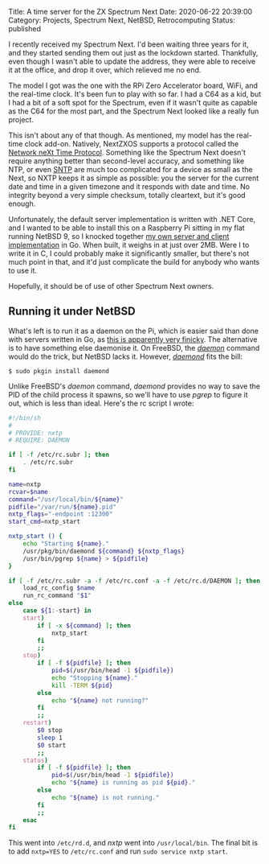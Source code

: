 Title: A time server for the ZX Spectrum Next
Date: 2020-06-22 20:39:00
Category: Projects, Spectrum Next, NetBSD, Retrocomputing
Status: published

I recently received my Spectrum Next. I'd been waiting three years for it, and they started sending them out just as the lockdown started. Thankfully, even though I wasn't able to update the address, they were able to receive it at the office, and drop it over, which relieved me no end.

The model I got was the one with the RPi Zero Accelerator board, WiFi, and the real-time clock. It's been fun to play with so far. I had a C64 as a kid, but I had a bit of a soft spot for the Spectrum, even if it wasn't quite as capable as the C64 for the most part, and the Spectrum Next looked like a really fun project.

This isn't about any of that though. As mentioned, my model has the real-time clock add-on. Natively, NextZXOS supports a protocol called the [Network neXt Time Protocol](https://github.com/Threetwosevensixseven/nxtp). Something like the Spectrum Next doesn't require anything better than second-level accuracy, and something like NTP, or even [SNTP](https://tools.ietf.org/html/rfc4330) are much too complicated for a device as small as the Next, so NXTP keeps it as simple as possible: you the server for the current date and time in a given timezone and it responds with date and time. No integrity beyond a very simple checksum, totally cleartext, but it's good enough.

Unfortunately, the default server implementation is written with .NET Core, and I wanted to be able to install this on a Raspberry Pi sitting in my flat running NetBSD 9, so I knocked together [my own server and client implementation](https://github.com/kgaughan/nxtp) in Go. When built, it weighs in at just over 2MB. Were I to write it in C, I could probably make it significantly smaller, but there's not much point in that, and it'd just complicate the build for anybody who wants to use it.

Hopefully, it should be of use of other Spectrum Next owners.

## Running it under NetBSD

What's left is to run it as a daemon on the Pi, which is easier said than done with servers written in Go, as [this is apparently very finicky](https://github.com/golang/go/issues/227). The alternative is to have something else daemonise it. On FreeBSD, the [_daemon_](https://www.freebsd.org/cgi/man.cgi?query=daemon&apropos=0&sektion=0&manpath=FreeBSD+12.1-RELEASE+and+Ports&arch=default&format=html) command would do the trick, but NetBSD lacks it. However, [_daemond_](https://pkgsrc.se/sysutils/daemond) fits the bill:

```console
$ sudo pkgin install daemond
```

Unlike FreeBSD's _daemon_ command, _daemond_ provides no way to save the PID of the child process it spawns, so we'll have to use _pgrep_ to figure it out, which is less than ideal. Here's the rc script I wrote:

```sh
#!/bin/sh
#
# PROVIDE: nxtp
# REQUIRE: DAEMON

if [ -f /etc/rc.subr ]; then
	. /etc/rc.subr
fi

name=nxtp
rcvar=$name
command="/usr/local/bin/${name}"
pidfile="/var/run/${name}.pid"
nxtp_flags="-endpoint :12300"
start_cmd=nxtp_start

nxtp_start () {
	echo "Starting ${name}."
	/usr/pkg/bin/daemond ${command} ${nxtp_flags}
	/usr/bin/pgrep ${name} > ${pidfile}
}

if [ -f /etc/rc.subr -a -f /etc/rc.conf -a -f /etc/rc.d/DAEMON ]; then
	load_rc_config $name
	run_rc_command "$1"
else
	case ${1:-start} in
	start)
		if [ -x ${command} ]; then
			nxtp_start
		fi
		;;
	stop)
		if [ -f ${pidfile} ]; then
			pid=$(/usr/bin/head -1 ${pidfile})
			echo "Stopping ${name}."
			kill -TERM ${pid}
		else
			echo "${name} not running?"
		fi
		;;
	restart)
		$0 stop
		sleep 1
		$0 start
		;;
	status)
		if [ -f ${pidfile} ]; then
			pid=$(/usr/bin/head -1 ${pidfile})
			echo "${name} is running as pid ${pid}."
		else
			echo "${name} is not running."
		fi
		;;
	esac
fi
```

This went into `/etc/rd.d`, and _nxtp_ went into `/usr/local/bin`. The final bit is to add `nxtp=YES` to `/etc/rc.conf` and run `sudo service nxtp start`.

